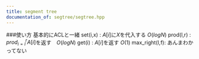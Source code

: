 ```yaml
---
title: segment tree
documentation_of: segtree/segtree.hpp
---
```

###使い方
基本的にACLと一緒
set(i,x)      : $A[i]$に$X$を代入する      $O(logN)$
prod(l,r)     : $prod_{i=l}^r A[i]$を返す　$O(logN)$
get(i)        : $A[i]$を返す               $O(1)$
max_right(l,f): あんまわかってない
